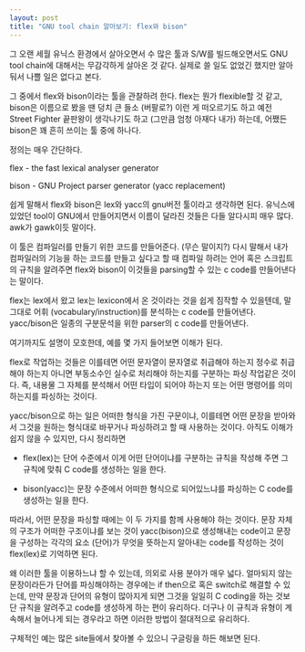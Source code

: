 ```yaml
---
layout: post
title: "GNU tool chain 알아보기: flex와 bison"
---
```



그 오랜 세월 유닉스 환경에서 살아오면서 수 많은 툴과 S/W를 빌드해오면서도 GNU tool chain에 대해서는 무감각하게 살아온 것 같다. 실제로 쓸 일도 없었긴 했지만 알아둬서 나쁠 일은 없다고 본다. 




그 중에서 flex와 bison이라는 툴을 관찰하려 한다. flex는 뭔가 flexible할 것 같고, bison은 이름으로 봤을 땐 덩치 큰 들소 (버팔로?) 이런 게 떠오르기도 하고 예전 Street Fighter 끝판왕이 생각나기도 하고 (그만큼 엄청 아재다 내가) 하는데, 어쨌든 bison은 꽤 흔히 쓰이는 툴 중에 하나다.




정의는 매우 간단하다.




flex - the fast lexical analyser generator

bison - GNU Project parser generator (yacc replacement)




쉽게 말해서 flex와 bison은 lex와 yacc의 gnu버전 툴이라고 생각하면 된다. 유닉스에 있었던 tool이 GNU에서 만들어지면서 이름이 달라진 것들은 다들 알다시피 매우 많다. awk가 gawk이듯 말이다. 




이 툴은 컴파일러를 만들기 위한 코드를 만들어준다. (무슨 말이지?) 다시 말해서 내가 컴파일러의 기능을 하는 코드를 만들고 싶다고 할 때 컴파일 하려는 언어 혹은 스크립트의 규칙을 알려주면 flex와 bison이 이것들을 parsing할 수 있는 c code를 만들어낸다는 말이다. 




flex는 lex에서 왔고 lex는 lexicon에서 온 것이라는 것을 쉽게 짐작할 수 있을텐데, 말 그대로 어휘 (vocabulary/instruction)를 분석하는 c code를 만들어낸다. yacc/bison은 일종의 구분문석을 위한 parser의 c code를 만들어낸다. 




여기까지도 설명이 모호한데, 예를 몇 가지 들어보면 이해가 된다.




flex로 작업하는 것들은 이를테면 어떤 문자열이 문자열로 취급해야 하는지 정수로 취급해야 하는지 아니면 부동소수인 실수로 처리해야 하는지를 구분하는 파싱 작업같은 것이다. 즉, 내용물 그 자체를 분석해서 어떤 타입이 되어야 하는지 또는 어떤 명령어를 의미하는지를 파싱하는 것이다.




yacc/bison으로 하는 일은 어떠한 형식을 가진 구문이냐, 이를테면 어떤 문장을 받아와서 그것을 원하는 형식대로 바꾸거나 파싱하려고 할 때 사용하는 것이다. 아직도 이해가 쉽지 않을 수 있지만, 다시 정리하면 




- flex(lex)는 단어 수준에서 이게 어떤 단어이냐를 구분하는 규칙을 작성해 주면 그 규칙에 맞춰 C code를 생성하는 일을 한다. 

- bison(yacc)는 문장 수준에서 어떠한 형식으로 되어있느냐를 파싱하는 C code를 생성하는 일을 한다.




따라서, 어떤 문장을 파싱할 때에는 이 두 가지를 함께 사용해야 하는 것이다. 문장 자체의 구조가 어떠한 구조이냐를 보는 것이 yacc(bison)으로 생성해내는 code이고 문장을 구성하는 각각의 요소 (단어)가 무엇을 뜻하는지 알아내는 code를 작성하는 것이 flex(lex)로 기억하면 된다.




왜 이러한 툴을 이용하느냐 할 수 있는데, 의외로 사용 분야가 매우 넓다. 얼마되지 않는 문장이라든가 단어를 파싱해야하는 경우에는 if then으로 혹은 switch로 해결할 수 있는데, 만약 문장과 단어의 유형이 많아지게 되면 그것을 일일히 C coding을 하는 것보단 규칙을 알려주고 code를 생성하게 하는 편이 유리하다. 더구나 이 규칙과 유형이 계속해서 늘어나게 되는 경우라고 하면 이러한 방법이 절대적으로 유리하다.




구체적인 예는 많은 site들에서 찾아볼 수 있으니 구글링을 하든 해보면 된다. 


